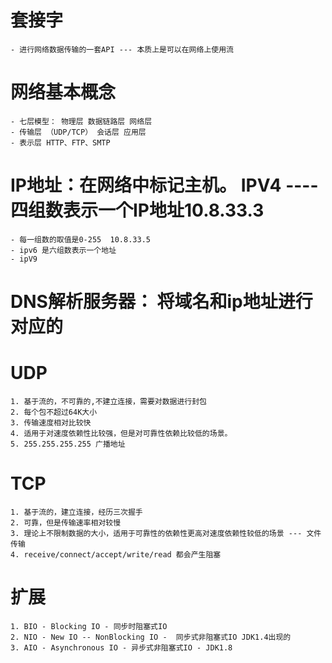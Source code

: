 # 套接字
    - 进行网络数据传输的一套API --- 本质上是可以在网络上使用流
# 网络基本概念
    - 七层模型： 物理层 数据链路层 网络层 
    - 传输层 （UDP/TCP） 会话层 应用层 
    - 表示层 HTTP、FTP、SMTP

# IP地址：在网络中标记主机。 IPV4 ---- 四组数表示一个IP地址10.8.33.3
    - 每一组数的取值是0-255  10.8.33.5
    - ipv6 是六组数表示一个地址
    - ipV9  

# DNS解析服务器： 将域名和ip地址进行对应的

# UDP
    1. 基于流的，不可靠的,不建立连接，需要对数据进行封包
    2. 每个包不超过64K大小
    3. 传输速度相对比较快
    4. 适用于对速度依赖性比较强，但是对可靠性依赖比较低的场景。
    5. 255.255.255.255 广播地址
# TCP
    1. 基于流的，建立连接，经历三次握手
    2. 可靠，但是传输速率相对较慢
    3. 理论上不限制数据的大小，适用于可靠性的依赖性更高对速度依赖性较低的场景 --- 文件传输
    4. receive/connect/accept/write/read 都会产生阻塞

# 扩展
    1. BIO - Blocking IO - 同步时阻塞式IO
    2. NIO - New IO -- NonBlocking IO -  同步式非阻塞式IO JDK1.4出现的
    3. AIO - Asynchronous IO - 异步式非阻塞式IO - JDK1.8


